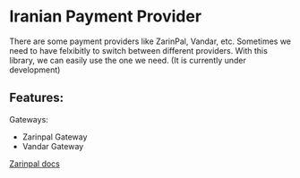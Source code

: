 
# Iranian Payment Provider
There  are some payment providers like ZarinPal, Vandar, etc.
Sometimes we need to have felxibitly to switch between different providers.
With this library, we can easily use the one we need.
(It is currently under development)
## Features:

Gateways:
 - Zarinpal Gateway
 - Vandar Gateway

[Zarinpal docs](https://www.zarinpal.com/docs/md/paymentGateway/connectToGateway.html)

